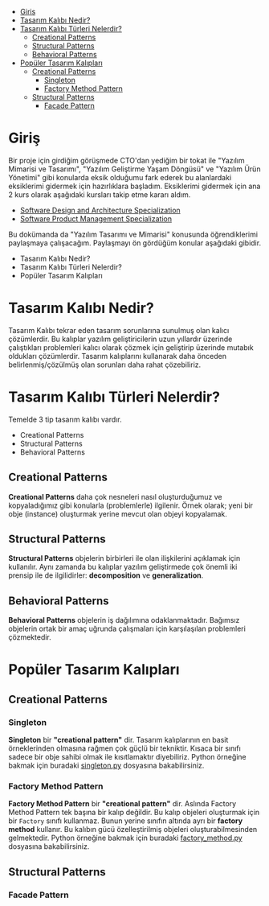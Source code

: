 - [Giriş](#giriş)
- [Tasarım Kalıbı Nedir?](#tasarım-kalıbı-nedir)
- [Tasarım Kalıbı Türleri Nelerdir?](#tasarım-kalıbı-türleri-nelerdir)
  - [Creational Patterns](#creational-patterns)
  - [Structural Patterns](#structural-patterns)
  - [Behavioral Patterns](#behavioral-patterns)
- [Popüler Tasarım Kalıpları](#popüler-tasarım-kalıpları)
  - [Creational Patterns](#creational-patterns-1)
    - [Singleton](#singleton)
    - [Factory Method Pattern](#factory-method-pattern)
  - [Structural Patterns](#structural-patterns-1)
    - [Facade Pattern](#facade-pattern)

# Giriş

Bir proje için girdiğim görüşmede CTO'dan yediğim bir tokat ile "Yazılım Mimarisi ve Tasarımı", "Yazılım Geliştirme Yaşam Döngüsü" ve "Yazılım Ürün Yönetimi" gibi konularda eksik olduğumu fark ederek bu alanlardaki eksiklerimi gidermek için hazırlıklara başladım. Eksiklerimi gidermek için ana 2 kurs olarak aşağıdaki kursları takip etme kararı aldım.
- [Software Design and Architecture Specialization](https://www.coursera.org/specializations/software-design-architecture?)
- [Software Product Management Specialization](https://www.coursera.org/specializations/product-management)

Bu dokümanda da "Yazılım Tasarımı ve Mimarisi" konusunda öğrendiklerimi paylaşmaya çalışacağım. Paylaşmayı ön gördüğüm konular aşağıdaki gibidir.
- Tasarım Kalıbı Nedir?
- Tasarım Kalıbı Türleri Nelerdir?
- Popüler Tasarım Kalıpları

# Tasarım Kalıbı Nedir?

Tasarım Kalıbı tekrar eden tasarım sorunlarına sunulmuş olan kalıcı çözümlerdir. Bu kalıplar yazılım geliştiricilerin uzun yıllardır üzerinde çalıştıkları problemleri kalıcı olarak çözmek için geliştirip üzerinde mutabık oldukları çözümlerdir. Tasarım kalıplarını kullanarak daha önceden belirlenmiş/çözülmüş olan sorunları daha rahat çözebiliriz.

# Tasarım Kalıbı Türleri Nelerdir?

Temelde 3 tip tasarım kalıbı vardır.
- Creational Patterns
- Structural Patterns
- Behavioral Patterns


## Creational Patterns

**Creational Patterns** daha çok nesneleri nasıl oluşturduğumuz ve kopyaladığımız gibi konularla (problemlerle) ilgilenir. Örnek olarak; yeni bir obje (instance) oluşturmak yerine mevcut olan objeyi kopyalamak.

## Structural Patterns

**Structural Patterns** objelerin birbirleri ile olan ilişkilerini açıklamak için kullanılır. Aynı zamanda bu kalıplar yazılım geliştirmede çok önemli iki prensip ile de ilgilidirler: **decomposition** ve **generalization**.

## Behavioral Patterns

**Behavioral Patterns** objelerin iş dağılımına odaklanmaktadır. Bağımsız objelerin ortak bir amaç uğrunda çalışmaları için karşılaşılan problemleri çözmektedir.

# Popüler Tasarım Kalıpları

## Creational Patterns

### Singleton

**Singleton** bir **"creational pattern"** dir. Tasarım kalıplarının en basit örneklerinden olmasına rağmen çok güçlü bir tekniktir. Kısaca bir sınıfı sadece bir obje sahibi olmak ile kısıtlamaktır diyebiliriz. Python örneğine bakmak için buradaki [singleton.py](src/creatorial-patterns/singleton/singleton.py) dosyasına bakabilirsiniz.

### Factory Method Pattern

**Factory Method Pattern** bir **"creational pattern"** dir. Aslında Factory Method Pattern tek başına bir kalıp değildir. Bu kalıp objeleri oluşturmak için bir `Factory` sınıfı kullanmaz. Bunun yerine sınıfın altında ayrı bir **factory method** kullanır. Bu kalıbın gücü özelleştirilmiş objeleri oluşturabilmesinden gelmektedir. Python örneğine bakmak için buradaki [factory_method.py](src/creatorial-patterns/factory-method/factory_method.py) dosyasına bakabilirsiniz.

## Structural Patterns

### Facade Pattern

